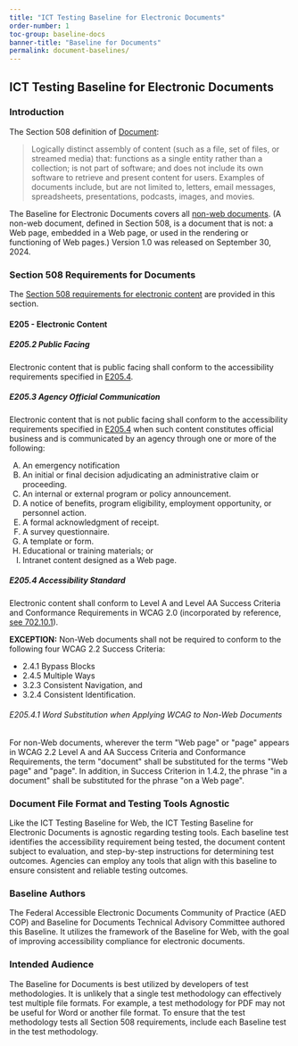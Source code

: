 ```yaml
---
title: "ICT Testing Baseline for Electronic Documents"
order-number: 1
toc-group: baseline-docs
banner-title: "Baseline for Documents"
permalink: document-baselines/
---
```


## ICT Testing Baseline for Electronic Documents

### Introduction

The Section 508 definition of [Document](https://www.access-board.gov/ict/#defDocument):

> Logically distinct assembly of content (such as a file, set of files, or streamed media) that: functions as a single entity rather than a collection; is not part of software; and does not include its own software to retrieve and present content for users. Examples of documents include, but are not limited to, letters, email messages, spreadsheets, presentations, podcasts, images, and movies.

The Baseline for Electronic Documents covers all [non-web documents](https://www.access-board.gov/ict/#defNonWebDocument). (A non-web document, defined in Section 508, is a document that is not: a Web page, embedded in a Web page, or used in the rendering or functioning of Web pages.) Version 1.0 was released on September 30, 2024.

### Section 508 Requirements for Documents

The [Section 508 requirements for electronic content](https://www.access-board.gov/ict/#E205-content) are provided in this section.

#### E205 - Electronic Content

##### E205.2 Public Facing

Electronic content that is public facing shall conform to the accessibility requirements specified in [E205.4](#e205.4-accessibility-standard).

##### E205.3 Agency Official Communication

Electronic content that is not public facing shall conform to the accessibility requirements specified in [E205.4](#e205.4-accessibility-standard) when such content constitutes official business and is communicated by an agency through one or more of the following:

<ol type="A">
    <li>An emergency notification</li>
    <li>An initial or final decision adjudicating an administrative claim or proceeding.</li>
    <li>An internal or external program or policy announcement.</li>
    <li>A notice of benefits, program eligibility, employment opportunity, or personnel action.</li>
    <li>A formal acknowledgment of receipt.</li>
    <li>A survey questionnaire.</li>
    <li>A template or form.</li>
    <li>Educational or training materials; or</li>
    <li>Intranet content designed as a Web page.</li>
</ol>

##### E205.4 Accessibility Standard

Electronic content shall conform to Level A and Level AA Success Criteria and Conformance Requirements in WCAG 2.0 (incorporated by reference, [see 702.10.1](https://www.access-board.gov/ict/#702.10.1)).

**EXCEPTION:** Non-Web documents shall not be required to conform to the following four WCAG 2.2 Success Criteria:

-   2.4.1 Bypass Blocks
-   2.4.5 Multiple Ways
-   3.2.3 Consistent Navigation, and
-   3.2.4 Consistent Identification.

###### E205.4.1 Word Substitution when Applying WCAG to Non-Web Documents

For non-Web documents, wherever the term "Web page" or "page" appears in WCAG 2.2 Level A and AA Success Criteria and Conformance Requirements, the term "document" shall be substituted for the terms "Web page" and "page". In addition, in Success Criterion in 1.4.2, the phrase "in a document" shall be substituted for the phrase "on a Web page".

### Document File Format and Testing Tools Agnostic
Like the ICT Testing Baseline for Web, the ICT Testing Baseline for Electronic Documents is agnostic regarding testing tools. Each baseline test identifies the accessibility requirement being tested, the document content subject to evaluation, and step-by-step instructions for determining test outcomes. Agencies can employ any tools that align with this baseline to ensure consistent and reliable testing outcomes.

### Baseline Authors

The Federal Accessible Electronic Documents Community of Practice (AED COP) and Baseline for Documents Technical Advisory Committee authored this Baseline. It utilizes the framework of the Baseline for Web, with the goal of improving accessibility compliance for electronic documents.

### Intended Audience
The Baseline for Documents is best utilized by developers of test methodologies. It is unlikely that a single test methodology can effectively test multiple file formats. For example, a test methodology for PDF may not be useful for Word or another file format. To ensure that the test methodology tests all Section 508 requirements, include each Baseline test in the test methodology. 

